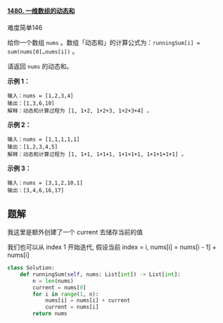 #### [1480. 一维数组的动态和](https://leetcode.cn/problems/running-sum-of-1d-array/)

难度简单146

给你一个数组 `nums` 。数组「动态和」的计算公式为：`runningSum[i] = sum(nums[0]…nums[i])` 。

请返回 `nums` 的动态和。

 

**示例 1：**

```
输入：nums = [1,2,3,4]
输出：[1,3,6,10]
解释：动态和计算过程为 [1, 1+2, 1+2+3, 1+2+3+4] 。
```

**示例 2：**

```
输入：nums = [1,1,1,1,1]
输出：[1,2,3,4,5]
解释：动态和计算过程为 [1, 1+1, 1+1+1, 1+1+1+1, 1+1+1+1+1] 。
```

**示例 3：**

```
输入：nums = [3,1,2,10,1]
输出：[3,4,6,16,17]
```





## 题解

我这里是额外创建了一个 current 去储存当前的值

我们也可以从 index 1 开始迭代, 假设当前 index = i, nums[i] = nums[i - 1] + nums[i]

~~~python
class Solution:
    def runningSum(self, nums: List[int]) -> List[int]:
        n = len(nums)
        current = nums[0]
        for i in range(1, n):
            nums[i] = nums[i] + current
            current = nums[i]
        return nums
~~~

